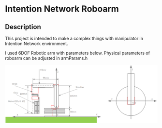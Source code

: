 # Intention Network Roboarm

## Description
This project is intended to make a complex things with manipulator in Intention Network environment.

I used 6DOF Robotic arm with parameters below.
Physical parameters of roboarm can be adjusted in armParams.h

![Roboarm scheme](/docs/scheme.png "Roboarm scheme")






